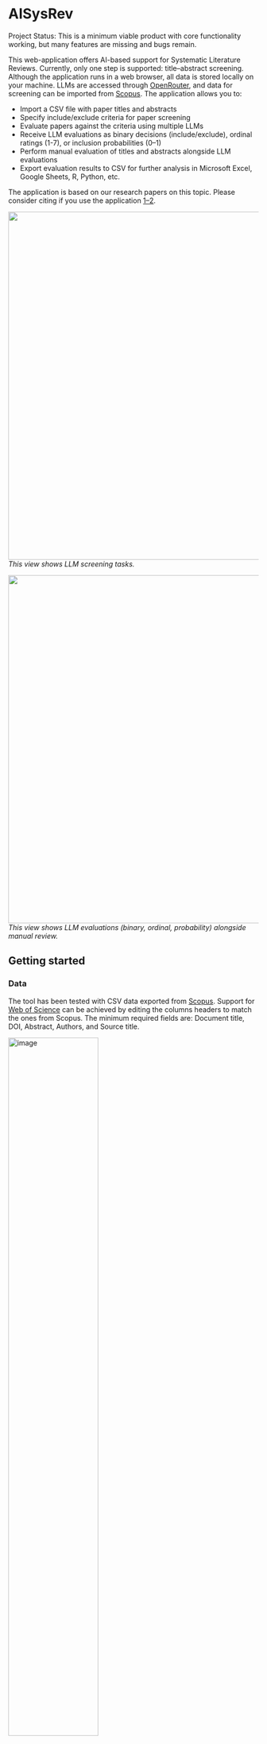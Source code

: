 # AISysRev
Project Status: This is a minimum viable product with core functionality working, but many features are missing and bugs remain.

This web-application offers AI-based support for Systematic Literature Reviews. Currently, only one step is supported: title–abstract screening. Although the application runs in a web browser, all data is stored locally on your machine. LLMs are accessed through [OpenRouter](https://openrouter.ai/), and data for screening can be imported from [Scopus](https://www.scopus.com/). 
The application allows you to:
- Import a CSV file with paper titles and abstracts
- Specify include/exclude criteria for paper screening
- Evaluate papers against the criteria using multiple LLMs
- Receive LLM evaluations as binary decisions (include/exclude), ordinal ratings (1-7), or inclusion probabilities (0–1)
- Perform manual evaluation of titles and abstracts alongside LLM evaluations
- Export evaluation results to CSV for further analysis in Microsoft Excel, Google Sheets, R, Python, etc.

The application is based on our research papers on this topic. Please consider citing if you use the application [1–2](#references).

<p align="left">
  <img src="https://github.com/user-attachments/assets/e0d5aaf2-8c67-4991-bfa4-460fa9e06bfc" width="700"><br>
  <em>This view shows LLM screening tasks.</em>
</p>

<p align="left">
  <img src="https://github.com/user-attachments/assets/03a9ea35-e1f6-4489-9e85-2e0efce829f9" width="700"><br>
  <em>This view shows LLM evaluations (binary, ordinal, probability) alongside manual review.</em>
</p>



## Getting started

### Data
The tool has been tested with CSV data exported from [Scopus](https://www.scopus.com/). Support for [Web of Science](https://www.webofscience.com/) can be achieved by editing the columns headers to match the ones from Scopus. The minimum required fields are: Document title, DOI, Abstract, Authors, and Source title. 

<img width="60%" height="60%" alt="image" src="https://github.com/user-attachments/assets/beff785a-c91a-4179-9fb4-163e4102ce83" />


### LLMs Access and LLM screening speed
The application is integrated with [OpenRouter](https://openrouter.ai/), which supports multiple LLMs ranging from very affordable to top-tier models like OpenAI’s ChatGPT, Google’s Gemini, Anthropic’s Claude, Meta's LLama, and Mistral. To use the models, you need to provide an [OpenRouter](https://openrouter.ai/) key. You can set spending limits for each key directly on the [OpenRouter](https://openrouter.ai/) website. New users also receive $5 in free credits when creating an account.
<img width="784" height="117" alt="{585DBE92-5A2F-412E-BEF1-A727015EE872}" src="https://github.com/user-attachments/assets/bc112d74-31a0-4ce0-aeec-4879030c391e" />

Note: Paper screening speed is about 4,5s per paper. We are working on parallelizing this after which it should go down to about 0.2s/paper. 


### System and software requirements
- Docker, with Compose plugin installed
- Enough RAM (16GB recommended) to run multiple containers
- Network connection

See [https://docs.docker.com/desktop/](https://docs.docker.com/desktop/) for Docker installation instructions. **Docker Desktop includes Docker Compose, Docker Engine and the Docker CLI.**

1. Run `docker info` to verify you have Docker installed
   - Docker `26.0.0` has been tested as working. For MacOS computers, Colima has been rigorously tested to work.
3. Run `docker compose version` to verify you have Compose installed.
   - Version `2.33.1` has been tested as working, newer versions should also work.
   - **Note:** Older versions of Compose use `docker-compose` as the compose command. We don't provide support for legacy Compose versions.


### Running the application
First, clone the repository to your local computer.
```bash
git clone https://github.com/EvoTestOps/AISysRev.git
```
move to correct directory
```bash
cd AISysRev
```

#### MacOS, Linux and Windows (WSL)
Start the application
```bash
make start-prod
``` 
If it does not work try
```bash
make start-dev
``` 
The start up may take up to 3 minutes to start due to installation and downloading of necessary components. After starup open the application. If `start-prod` worked [http://localhost:80](http://localhost:80) if you used `make start-dev` then [http://localhost:3001](http://localhost:3001)

#### Windows (non-WSL)
If you do not have Windows Subsystem for Linux (WSL). Start with 
```bash
./start-prod.bat
```

## Technology

### Front-end

TypeScript, React, Tailwind CSS, Vite, Wouter, Zod, Redux

### Back-end

Python, FastAPI, PostgreSQL, SQLAlchemy, Alembic

## Development requirements
- Node.js v22 LTS
- Python 3.9
- Docker, with Compose plugin installed

## Running in development mode

### MacOS, Linux and Windows (WSL)

`make start-dev`

### Windows (non-WSL)

`./start-dev.bat`

### Getting started with development

Open up the client: [http://localhost:3000](http://localhost:3000)

`/api` is proxied to the backend container, e.g. `http://localhost:3000/api/v1/health` will be proxied to `http://localhost:8080/api/v1/health`.

API docs: [http://localhost:3000/documentation](http://localhost:3000/docs)

Server: [http://localhost:8080](http://localhost:3000)

Adminer GUI: [http://localhost:8081/?pgsql=postgres&username=your_username&db=your_database_dev&ns=][http://localhost:8081/?pgsql=postgres&username=your_username&db=your_database_dev&ns=] password: **your_password**

## Mock data

Mock data is located in `data/mock` -folder.

## Tests

Run in [client/](./client/) `npm test` for e2e tests

Run in root `make backend-test` (`./backend-test.bat` for Windows non-WSL) for backend tests

Run in root `make backend-test-html` (`./backend-test-html.bat` for Windows non-WSL) for backend tests and HTML coverage report

## Makefile Commands

The project includes a `Makefile` for common development and database operations:

### Development

| Command           | Description                                                                   |
| ----------------- | ----------------------------------------------------------------------------- |
| `make start-dev`  | Start dev containers with live reloading and build on startup (default setup) |
| `make start-test` | Start test containers and rebuild images (isolated test environment)          |
| `make start-prod` | Start production container and rebuild images                                 |

> **Note:** Run all commands from the project root.  
> Containers are isolated by environment using the Docker Compose `-p` flag.

### Database Migrations (Alembic)

| Command                     | Description                                                           |
| --------------------------- | --------------------------------------------------------------------- |
| `make m-create m="Message"` | Create a new migration with an autogenerated diff (replace `Message`) |
| `make m-up`                 | Apply all pending migrations (upgrade to latest)                      |
| `make m-hist`               | Show the full migration history with details                          |
| `make m-current`            | Display the current migration version in the database                 |

## Supported LLMs

Currently, we support models provided via Openrouter.

## License

CC-BY-ND 4.0


## References

[1]  Huotala, A., Kuutila, M., Ralph, P., & Mäntylä, M. (2024). The promise and challenges of using llms to accelerate the screening process of systematic reviews. Proceedings of the 28th International Conference on Evaluation and Assessment in Software Engineering, 262–271. [https://doi.org/10.1145/3661167.3661172](https://doi.org/10.1145/3661167.3661172)

[2] Huotala A, Kuutila M, Mäntylä M. SESR-Eval: Dataset for Evaluating LLMs in the Title-Abstract Screening of Systematic Reviews. In Proceedings of the The 19th ACM/IEEE International Symposium on Empirical Software Engineering and Measurement 2025 Oct 218 (pp. 1-12) [https://arxiv.org/abs/2507.19027](https://arxiv.org/abs/2507.19027)
